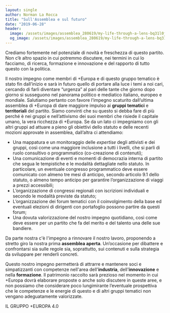 ```yaml
---
layout: single
author: Norman La Rocca
title: "Sull'Assemblea e sul futuro"
date: "2019-06-28"
header:
  image: /assets/images/assemblea_280619/my-life-through-a-lens-bq31l0jqaju-unsplash.jpg
  og_image: /assets/images/assemblea_280619/my-life-through-a-lens-bq31l0jqaju-unsplash.jpg.jpg
---
```


Crediamo fortemente nel potenziale di novità e freschezza di questo partito. Non c’è altro spazio in cui potremmo discutere, nei termini in cui lo facciamo, di ricerca, formazione e innovazione e del rapporto di tutto questo con la politica.

Il nostro impegno come membri di +Europa e di questo gruppo tematico è stato fin dall’inizio e sarà in futuro quello di portare alla luce i temi a noi cari, cercando di farli diventare “urgenza” al pari delle tante che giorno dopo giorno si susseguono nel panorama politico e mediatico italiano, europeo e mondiale. Salutiamo pertanto con favore l’impegno scaturito dall’ultima assemblea di +Europa di dare maggiore impulso ai **gruppi tematici** e **territoriali** del partito. Siamo convinti che su questo si debba fare di più perché è nei gruppi e nell’attivismo dei suoi membri che risiede il capitale umano, la vera ricchezza di +Europa. Se da un lato ci impegniamo con gli altri gruppi ad attuare a pieno gli obiettivi dello statuto e delle recenti mozioni approvate in assemblea, dall’altra ci attendiamo:

- Una mappatura e un monitoraggio delle _expertise_ degli attivisti e dei gruppi, così come una maggiore inclusione a tutti i livelli, che si parli di ruolo consultivo o programmatico (co-creazione di contenuti);
- Una comunicazione di eventi e momenti di democrazia interna di partito che segua le tempistiche e le modalità dettagliate nello statuto. In particolare, un eventuale congresso programmatico deve essere comunicato con almeno tre mesi di anticipo, secondo articolo 9.1 dello statuto, o almeno tempo anticipo per garantire l’organizzazione di viaggi a prezzi accessibili;
- L’organizzazione di congressi regionali con iscrizioni individuali e secondo le modalità previste da statuto;
- L’organizzazione dei forum tematici con il coinvolgimento della base ed eventuali elezioni di dirigenti con portafoglio possono partire da questi forum;
- Una dovuta valorizzazione del nostro impegno quotidiano, così come deve essere per un partito che fa del merito e del talento una delle sue bandiere.

Da parte nostra c'è l'impegno a rinnovare il nostro lavoro, proponendo a stretto giro la nostra prima **assemblea aperta**. Un’occasione per dibattere e confrontarsi sia sulle regole sia, soprattutto, sui contenuti e sulla strategia da sviluppare per renderli concreti.

Questo nostro impegno permetterà di attrarre e mantenere soci e simpatizzanti con competenze nell'area dell'**industria**, dell'**innovazione** e nella **formazione**. Il patrimonio raccolto sarà prezioso nel momento in cui +Europa dovrà elaborare proposte o anche solo discutere in queste aree, e non possiamo che considerare poco lungimirante l’eventuale prospettiva che le competenze e le energie di questo e di altri gruppi tematici non vengano adeguatamente valorizzate.

IL GRUPPO +EUROPA 4.0

